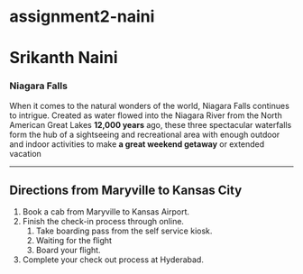 # assignment2-naini
# Srikanth Naini
### Niagara Falls
When it comes to the natural wonders of the world, Niagara Falls continues to intrigue. Created as water flowed into the Niagara River from the North American Great Lakes **12,000 years** ago, these three spectacular waterfalls form the hub of a sightseeing and recreational area with enough outdoor and indoor activities to make **a great weekend getaway** or extended vacation


--- 
##  Directions from Maryville to Kansas City 
1. Book a cab from Maryville to Kansas Airport.
2. Finish the check-in process through online.
   1. Take boarding pass from the self service kiosk.
   2. Waiting for the flight
   3. Board your flight.
3. Complete your check out process at Hyderabad.



